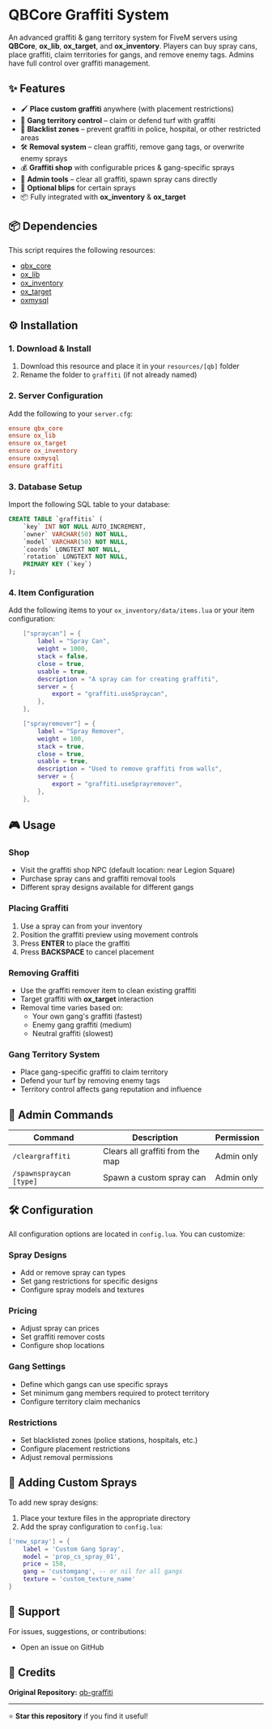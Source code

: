 # QBCore Graffiti System

An advanced graffiti & gang territory system for FiveM servers using **QBCore**, **ox_lib**, **ox_target**, and **ox_inventory**. Players can buy spray cans, place graffiti, claim territories for gangs, and remove enemy tags. Admins have full control over graffiti management.

## ✨ Features

- 🖌️ **Place custom graffiti** anywhere (with placement restrictions)
- 🏴 **Gang territory control** – claim or defend turf with graffiti
- 🚫 **Blacklist zones** – prevent graffiti in police, hospital, or other restricted areas
- 🛠️ **Removal system** – clean graffiti, remove gang tags, or overwrite enemy sprays
- 💰 **Graffiti shop** with configurable prices & gang-specific sprays
- 👑 **Admin tools** – clear all graffiti, spawn spray cans directly
- 📍 **Optional blips** for certain sprays
- 📦 Fully integrated with **ox_inventory** & **ox_target**

## 📦 Dependencies

This script requires the following resources:

- [qbx_core](https://github.com/Qbox-project/qbx_core)
- [ox_lib](https://github.com/overextended/ox_lib)
- [ox_inventory](https://github.com/overextended/ox_inventory)
- [ox_target](https://github.com/overextended/ox_target)
- [oxmysql](https://github.com/overextended/oxmysql)

## ⚙️ Installation

### 1. Download & Install
1. Download this resource and place it in your `resources/[qb]` folder
2. Rename the folder to `graffiti` (if not already named)

### 2. Server Configuration
Add the following to your `server.cfg`:

```cfg
ensure qbx_core
ensure ox_lib
ensure ox_target
ensure ox_inventory
ensure oxmysql
ensure graffiti
```

### 3. Database Setup
Import the following SQL table to your database:

```sql
CREATE TABLE `graffitis` (
    `key` INT NOT NULL AUTO_INCREMENT,
    `owner` VARCHAR(50) NOT NULL,
    `model` VARCHAR(50) NOT NULL,
    `coords` LONGTEXT NOT NULL,
    `rotation` LONGTEXT NOT NULL,
    PRIMARY KEY (`key`)
);
```

### 4. Item Configuration
Add the following items to your `ox_inventory/data/items.lua` or your item configuration:

```lua
    ["spraycan"] = {
        label = "Spray Can",
        weight = 1000,
        stack = false,
        close = true,
        usable = true,
        description = "A spray can for creating graffiti",
        server = {
            export = "graffiti.useSpraycan",
        },
    },

    ["sprayremover"] = {
        label = "Spray Remover",
        weight = 100,
        stack = true,
        close = true,
        usable = true,
        description = "Used to remove graffiti from walls",
        server = {
            export = "graffiti.useSprayremover",
        },
    },
```

## 🎮 Usage

### Shop
- Visit the graffiti shop NPC (default location: near Legion Square)
- Purchase spray cans and graffiti removal tools
- Different spray designs available for different gangs

### Placing Graffiti
1. Use a spray can from your inventory
2. Position the graffiti preview using movement controls
3. Press **ENTER** to place the graffiti
4. Press **BACKSPACE** to cancel placement

### Removing Graffiti
- Use the graffiti remover item to clean existing graffiti
- Target graffiti with **ox_target** interaction
- Removal time varies based on:
  - Your own gang's graffiti (fastest)
  - Enemy gang graffiti (medium)
  - Neutral graffiti (slowest)

### Gang Territory System
- Place gang-specific graffiti to claim territory
- Defend your turf by removing enemy tags
- Territory control affects gang reputation and influence

## 👑 Admin Commands

| Command | Description | Permission |
|---------|-------------|------------|
| `/cleargraffiti` | Clears all graffiti from the map | Admin only |
| `/spawnspraycan [type]` | Spawn a custom spray can | Admin only |

## 🛠️ Configuration

All configuration options are located in `config.lua`. You can customize:

### Spray Designs
- Add or remove spray can types
- Set gang restrictions for specific designs
- Configure spray models and textures

### Pricing
- Adjust spray can prices
- Set graffiti remover costs
- Configure shop locations

### Gang Settings
- Define which gangs can use specific sprays
- Set minimum gang members required to protect territory
- Configure territory claim mechanics

### Restrictions
- Set blacklisted zones (police stations, hospitals, etc.)
- Configure placement restrictions
- Adjust removal permissions

## 🎨 Adding Custom Sprays

To add new spray designs:

1. Place your texture files in the appropriate directory
2. Add the spray configuration to `config.lua`:

```lua
['new_spray'] = {
    label = 'Custom Gang Spray',
    model = 'prop_cs_spray_01',
    price = 150,
    gang = 'customgang', -- or nil for all gangs
    texture = 'custom_texture_name'
}
```

## 📝 Support

For issues, suggestions, or contributions:
- Open an issue on GitHub

## 🙏 Credits

**Original Repository:** [qb-graffiti](https://github.com/Kalajiqta/qb-graffiti)

---

⭐ **Star this repository** if you find it useful!